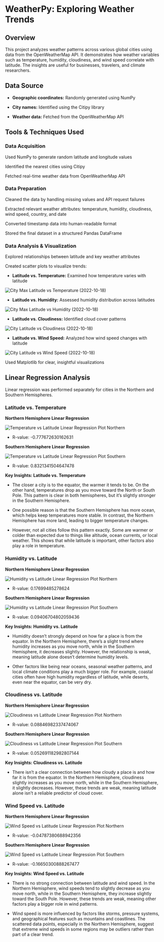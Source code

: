 # WeatherPy: Exploring Weather Trends

## Overview
This project analyzes weather patterns across various global cities using data from the OpenWeatherMap API. It demonstrates how weather variables such as temperature, humidity, cloudiness, and wind speed correlate with latitude. The insights are useful for businesses, travelers, and climate researchers.

## Data Source
- **Geographic coordinates:** Randomly generated using NumPy

- **City names:** Identified using the Citipy library

- **Weather data:** Fetched from the OpenWeatherMap API

## Tools & Techniques Used
### Data Acquisition
Used NumPy to generate random latitude and longitude values

Identified the nearest cities using Citipy

Fetched real-time weather data from OpenWeatherMap API

### Data Preparation
Cleaned the data by handling missing values and API request failures

Extracted relevant weather attributes: temperature, humidity, cloudiness, wind speed, country, and date

Converted timestamp data into human-readable format

Stored the final dataset in a structured Pandas DataFrame

### Data Analysis & Visualization
Explored relationships between latitude and key weather attributes

Created scatter plots to visualize trends:

- **Latitude vs. Temperature:** Examined how temperature varies with latitude

![City Max Latitude vs  Temperature (2022-10-18)](https://github.com/user-attachments/assets/4f984623-9705-4df5-ab19-236709d0310e)

- **Latitude vs. Humidity:** Assessed humidity distribution across latitudes

![City Max Latitude vs  Humidity (2022-10-18)](https://github.com/user-attachments/assets/c7ab30c9-d902-4fd6-bbb8-44477ea2ed7c)

- **Latitude vs. Cloudiness:** Identified cloud cover patterns

![City Latitude vs  Cloudiness (2022-10-18)](https://github.com/user-attachments/assets/404b6a30-90b4-487c-94ed-4d8cdc19e274)

- **Latitude vs. Wind Speed:** Analyzed how wind speed changes with latitude

![City Latitude vs  Wind Speed (2022-10-18)](https://github.com/user-attachments/assets/a7740722-afc7-4a6f-a594-cfbc90c0a569)

Used Matplotlib for clear, insightful visualizations

## Linear Regression Analysis
Linear regression was performed separately for cities in the Northern and Southern Hemispheres.

### Latitude vs. Temperature
**Northern Hemisphere Linear Regression**

![Temperature vs  Latitude Linear Regression Plot Northern](https://github.com/user-attachments/assets/2c2a4d81-f28e-4050-b168-9ab3be835dcf)

- R-value: -0.777672630162631

**Southern Hemisphere Linear Regression**

![Temperature vs  Latitude Linear Regression Plot Southern](https://github.com/user-attachments/assets/bce17606-9e90-4e0e-8fda-b504aeb588b8)

- R-value: 0.8321341504647478

**Key Insights: Latitude vs. Temperature**

- The closer a city is to the equator, the warmer it tends to be. On the other hand, temperatures drop as you move toward the North or South Pole. This pattern is clear in both hemispheres, but it’s slightly stronger in the Southern Hemisphere.

- One possible reason is that the Southern Hemisphere has more ocean, which helps keep temperatures more stable. In contrast, the Northern Hemisphere has more land, leading to bigger temperature changes.

- However, not all cities follow this pattern exactly. Some are warmer or colder than expected due to things like altitude, ocean currents, or local weather. This shows that while latitude is important, other factors also play a role in temperature.

### Humidity vs. Latitude
**Northern Hemisphere Linear Regression**

![Humidity vs  Latitude Linear Regression Plot Northern](https://github.com/user-attachments/assets/eac7ea18-48e0-4763-8d09-8f974a349071)

- R-value: 0.17699485278624

**Southern Hemisphere Linear Regression**

![Humidity vs  Latitude Linear Regression Plot Southern](https://github.com/user-attachments/assets/6f5a6ede-0ade-4abf-a106-ffe6466c937b)

- R-value: 0.09406704802059436

**Key Insights: Humidity vs. Latitude**

- Humidity doesn’t strongly depend on how far a place is from the equator. In the Northern Hemisphere, there’s a slight trend where humidity increases as you move north, while in the Southern Hemisphere, it decreases slightly. However, the relationship is weak, meaning latitude alone doesn’t determine humidity levels.

- Other factors like being near oceans, seasonal weather patterns, and local climate conditions play a much bigger role. For example, coastal cities often have high humidity regardless of latitude, while deserts, even near the equator, can be very dry.

### Cloudiness vs. Latitude 
**Northern Hemisphere Linear Regression**

![Cloudiness vs  Latitude Linear Regression Plot Northern](https://github.com/user-attachments/assets/edfbf54c-7c8d-4534-8ab0-2864674c1f5d)

- R-value: 0.08846982337474067

**Southern Hemisphere Linear Regression**

![Cloudiness vs  Latitude Linear Regression Plot Southern](https://github.com/user-attachments/assets/a225103f-5c9c-427c-922f-f4888331fa40)

- R-value: 0.052691182982807144

**Key Insights: Cloudiness vs. Latitude**

- There isn’t a clear connection between how cloudy a place is and how far it is from the equator. In the Northern Hemisphere, cloudiness slightly increases as you move north, while in the Southern Hemisphere, it slightly decreases. However, these trends are weak, meaning latitude alone isn’t a reliable predictor of cloud cover.

### Wind Speed vs. Latitude 
**Northern Hemisphere Linear Regression**

![Wind Speed vs  Latitude Linear Regression Plot Northern](https://github.com/user-attachments/assets/268cc752-c81c-40f4-8bfe-42391ce64dba)

- R-value: -0.04787380688942356
  
**Southern Hemisphere Linear Regression**

![Wind Speed vs  Latitude Linear Regression Plot Southern](https://github.com/user-attachments/assets/ac2019d5-2cce-4861-a68d-671e2d7c0fc1)

- R-value: -0.16650300888267477
  
**Key Insights: Wind Speed vs. Latitude** 

- There is no strong connection between latitude and wind speed. In the Northern Hemisphere, wind speeds tend to slightly decrease as you move north, while in the Southern Hemisphere, they increase slightly toward the South Pole. However, these trends are weak, meaning other factors play a bigger role in wind patterns.

- Wind speed is more influenced by factors like storms, pressure systems, and geographical features such as mountains and coastlines. The scattered data points, especially in the Northern Hemisphere, suggest that extreme wind speeds in some regions may be outliers rather than part of a clear trend.

